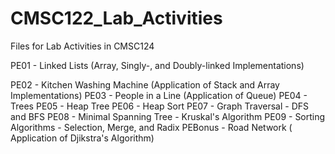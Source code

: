 # CMSC122_Lab_Activities
Files for Lab Activities in CMSC124

PE01 - Linked Lists (Array, Singly-, and Doubly-linked Implementations)

PE02 - Kitchen Washing Machine (Application of Stack and Array Implementations)
PE03 - People in a Line (Application of Queue)
PE04 - Trees
PE05 - Heap Tree
PE06 - Heap Sort
PE07 - Graph Traversal - DFS and BFS
PE08 - Minimal Spanning Tree - Kruskal's Algorithm
PE09 - Sorting Algorithms - Selection, Merge, and Radix
PEBonus - Road Network ( Application of Djikstra's Algorithm)
